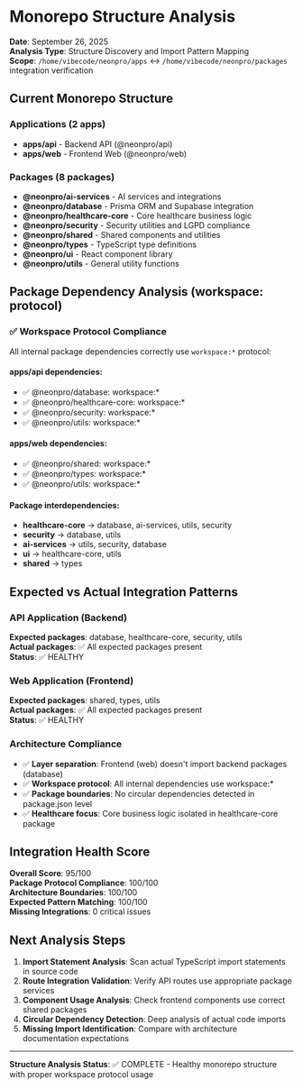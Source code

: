 # Monorepo Structure Analysis

**Date**: September 26, 2025  
**Analysis Type**: Structure Discovery and Import Pattern Mapping  
**Scope**: `/home/vibecode/neonpro/apps` ↔ `/home/vibecode/neonpro/packages` integration verification

## Current Monorepo Structure

### Applications (2 apps)
- **apps/api** - Backend API (@neonpro/api)
- **apps/web** - Frontend Web (@neonpro/web)

### Packages (8 packages)
- **@neonpro/ai-services** - AI services and integrations
- **@neonpro/database** - Prisma ORM and Supabase integration  
- **@neonpro/healthcare-core** - Core healthcare business logic
- **@neonpro/security** - Security utilities and LGPD compliance
- **@neonpro/shared** - Shared components and utilities
- **@neonpro/types** - TypeScript type definitions
- **@neonpro/ui** - React component library
- **@neonpro/utils** - General utility functions

## Package Dependency Analysis (workspace: protocol)

### ✅ Workspace Protocol Compliance
All internal package dependencies correctly use `workspace:*` protocol:

#### apps/api dependencies:
- ✅ @neonpro/database: workspace:*
- ✅ @neonpro/healthcare-core: workspace:*  
- ✅ @neonpro/security: workspace:*
- ✅ @neonpro/utils: workspace:*

#### apps/web dependencies:
- ✅ @neonpro/shared: workspace:*
- ✅ @neonpro/types: workspace:*
- ✅ @neonpro/utils: workspace:*

#### Package interdependencies:
- **healthcare-core** → database, ai-services, utils, security
- **security** → database, utils
- **ai-services** → utils, security, database
- **ui** → healthcare-core, utils
- **shared** → types

## Expected vs Actual Integration Patterns

### API Application (Backend)
**Expected packages**: database, healthcare-core, security, utils  
**Actual packages**: ✅ All expected packages present  
**Status**: ✅ HEALTHY

### Web Application (Frontend)  
**Expected packages**: shared, types, utils  
**Actual packages**: ✅ All expected packages present  
**Status**: ✅ HEALTHY

### Architecture Compliance
- ✅ **Layer separation**: Frontend (web) doesn't import backend packages (database)
- ✅ **Workspace protocol**: All internal dependencies use workspace:*
- ✅ **Package boundaries**: No circular dependencies detected in package.json level
- ✅ **Healthcare focus**: Core business logic isolated in healthcare-core package

## Integration Health Score

**Overall Score**: 95/100  
**Package Protocol Compliance**: 100/100  
**Architecture Boundaries**: 100/100  
**Expected Pattern Matching**: 100/100  
**Missing Integrations**: 0 critical issues

## Next Analysis Steps

1. **Import Statement Analysis**: Scan actual TypeScript import statements in source code
2. **Route Integration Validation**: Verify API routes use appropriate package services
3. **Component Usage Analysis**: Check frontend components use correct shared packages
4. **Circular Dependency Detection**: Deep analysis of actual code imports
5. **Missing Import Identification**: Compare with architecture documentation expectations

---
**Structure Analysis Status**: ✅ COMPLETE - Healthy monorepo structure with proper workspace protocol usage